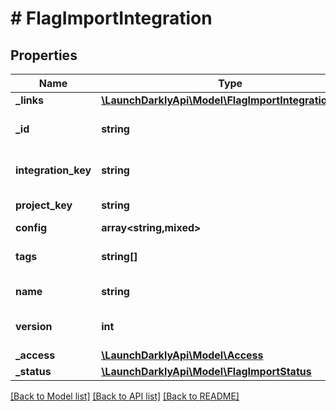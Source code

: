 # # FlagImportIntegration

## Properties

Name | Type | Description | Notes
------------ | ------------- | ------------- | -------------
**_links** | [**\LaunchDarklyApi\Model\FlagImportIntegrationLinks**](FlagImportIntegrationLinks.md) |  |
**_id** | **string** | The integration ID |
**integration_key** | **string** | The integration key |
**project_key** | **string** | The project key |
**config** | **array<string,mixed>** |  |
**tags** | **string[]** | List of tags for this configuration |
**name** | **string** | Name of the configuration |
**version** | **int** | Version of the current configuration |
**_access** | [**\LaunchDarklyApi\Model\Access**](Access.md) |  | [optional]
**_status** | [**\LaunchDarklyApi\Model\FlagImportStatus**](FlagImportStatus.md) |  |

[[Back to Model list]](../../README.md#models) [[Back to API list]](../../README.md#endpoints) [[Back to README]](../../README.md)
